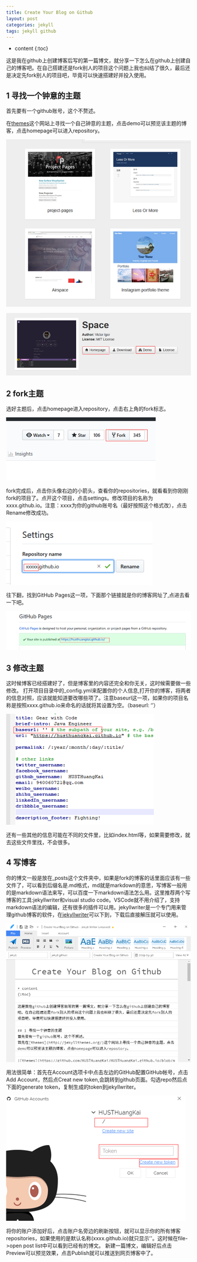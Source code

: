 ```yaml
---
title: Create Your Blog on Github
layout: post
categories: jekyll
tags: jekyll github
---
```

* content
{:toc}

这是我在github上创建博客后写的第一篇博文，就分享一下怎么在github上创建自己的博客吧。在自己搭建还是fork别人的项目这个问题上我也纠结了很久，最后还是决定先fork别人的项目吧，毕竟可以快速搭建好并投入使用。


## 1 寻找一个钟意的主题

首先要有一个github账号，这个不赘述。

在[themes](http://jekyllthemes.org/)这个网站上寻找一个自己钟意的主题，点击demo可以预览该主题的博客，点击homepage可以进入repository。

![themes](https://raw.githubusercontent.com/HUSTHuangKai/HUSTHuangKai.github.io/master/_images/CreateYourBlogOnGithub/themes.png)

![themes](https://raw.githubusercontent.com/HUSTHuangKai/HUSTHuangKai.github.io/master/_images/CreateYourBlogOnGithub/homepageAndDemo.png)

## 2 fork主题

选好主题后，点击homepage进入repository，点击右上角的fork标志。

![fork](https://raw.githubusercontent.com/HUSTHuangKai/HUSTHuangKai.github.io/master/_images/CreateYourBlogOnGithub/fork.png)

fork完成后，点击你头像右边的小箭头，查看你的repositories，就看看到你刚刚fork的项目了。点开这个项目，点击settings。修改项目的名称为xxxx.github.io。注意：xxxx为你的github账号名（最好按照这个格式改），点击Rename修改成功。

![name](https://raw.githubusercontent.com/HUSTHuangKai/HUSTHuangKai.github.io/master/_images/CreateYourBlogOnGithub/name.png)

往下翻，找到GitHub Pages这一项，下面那个链接就是你的博客网址了,点进去看一下吧。

![link](https://raw.githubusercontent.com/HUSTHuangKai/HUSTHuangKai.github.io/master/_images/CreateYourBlogOnGithub/link.png)

## 3 修改主题

这时候博客已经搭建好了，但是博客里的内容还完全和你无关，这时候需要做一些修改。
打开项目目录中的_config.yml来配置你的个人信息,打开你的博客，将两者的信息对照，应该就能知道要改哪些项了。注意baseurl这一项，如果你的项目名称是按照xxxx.github.io来命名的话就将其设置为空。（baseurl: ‘’）

![link](https://raw.githubusercontent.com/HUSTHuangKai/HUSTHuangKai.github.io/master/_images/CreateYourBlogOnGithub/config.png)

还有一些其他的信息可能在不同的文件里，比如index.html等，如果需要修改，就去这些文件里找，不会很多。

## 4 写博客

你的博文一般是放在_posts这个文件夹中，如果是fork的博客的话里面应该有一些文件了，可以看到后缀名是.md格式，md就是markdown的意思，写博客一般用的是markdown语法来写，可以百度一下markdown语法怎么用。这里推荐两个写博客的工具:jekyllwriter和visual studio code。VSCode就不用介绍了，支持markdown语法的编辑，还有很多的插件可以用。jekyllwriter是一个专门用来管理github博客的软件，在[jekyllwriter](http://jekyllwriter.com)可以下到，下载后直接解压就可以使用。

![link](https://raw.githubusercontent.com/HUSTHuangKai/HUSTHuangKai.github.io/master/_images/CreateYourBlogOnGithub/jekyllwriter.png)

用法很简单：首先在Account选项卡中点击左边的GitHub配置GitHub帐号，点击Add Account，然后点Creat new token,会跳转到github页面。勾选repo然后点下面的generate token，复制生成的token到jekyllwriter。

![link](https://raw.githubusercontent.com/HUSTHuangKai/HUSTHuangKai.github.io/master/_images/CreateYourBlogOnGithub/account.png)

将你的账户添加好后，点击账户名旁边的刷新按钮，就可以显示你的所有博客repositories，如果使用的是默认名称(xxxx.github.io)就只显示'\'。这时候在file->open post list中可以看到已经有的博文。
新建一篇博文，编辑好后点击Preview可以预览效果，点击Publish就可以推送到网页博客中了。
